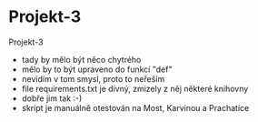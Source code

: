 # Projekt-3
Projekt-3

- tady by mělo být něco chytrého
- mělo by to být upraveno do funkcí "def"
- nevidím v tom smysl, proto to neřeším
- file requirements.txt je divný, zmizely z něj některé knihovny
- dobře jim tak :-)
- skript je manuálně otestován na Most, Karvinou a Prachatice

